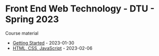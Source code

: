 # Front End Web Technology - DTU - Spring 2023

Course material

- [Getting Started](./01-getting-started/) - 2023-01-30
- [HTML, CSS, JavaScript](./02-html-css-js/) - 2023-02-06
